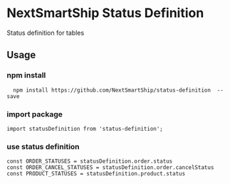 # NextSmartShip Status Definition

Status definition for tables


## Usage

### npm install

```
  npm install https://github.com/NextSmartShip/status-definition  --save
```

### import package
```
import statusDefinition from 'status-definition';
```

### use status definition
```
const ORDER_STATUSES = statusDefinition.order.status
const ORDER_CANCEL_STATUSES = statusDefinition.order.cancelStatus
const PRODUCT_STATUSES = statusDefinition.product.status
```